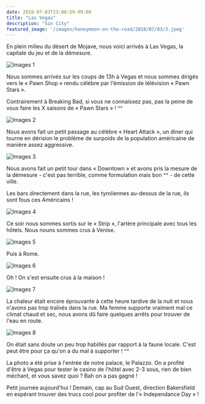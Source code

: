 ```yaml
---
date: 2018-07-03T23:00:59-09:00
title: "Las Vegas"
description: "Sin City"
featured_image: '/images/honeymoon-on-the-road/2018/07/03/3.jpeg'
---
```


En plein milieu du désert de Mojave, nous voici arrivés à Las Vegas, la capitale du jeu et de la démesure.

![Images 1](/images/honeymoon-on-the-road/2018/07/03/1.jpeg)

Nous sommes arrivés sur les coups de 13h à Vegas et nous sommes dirigés vers le « Pawn Shop » rendu célèbre par l'émission de télévision « Pawn Stars ».

Contrairement à Breaking Bad, si vous ne connaissez pas, pas la peine de vous faire les X saisons de « Pawn Stars » ! ^^

![Images 2](/images/honeymoon-on-the-road/2018/07/03/2.jpeg)

Nous avons fait un petit passage au célèbre « Heart Attack », un diner qui tourne en dérision le problème de surpoids de la population américaine de manière assez aggressive. 

![Images 3](/images/honeymoon-on-the-road/2018/07/03/3.jpeg)

Nous avons fait un petit tour dans « Downtown » et avons pris la mesure de la démesure - c'est pas terrible, comme formulation mais bon ^^ - de cette ville. 

Les bars directement dans la rue, les tyroliennes au-dessus de la rue, ils sont fous ces Américains !

![Images 4](/images/honeymoon-on-the-road/2018/07/03/4.jpeg)

Ce soir nous sommes sortis sur le « Strip », l'artère principale avec tous les hôtels. Nous nouns sommes crus à Venise. 

![Images 5](/images/honeymoon-on-the-road/2018/07/03/5.jpeg)

Puis à Rome. 

![Images 6](/images/honeymoon-on-the-road/2018/07/03/6.jpeg)

Oh ! On s'est ensuite crus à la maison !

![Images 7](/images/honeymoon-on-the-road/2018/07/03/7.jpeg)

La chaleur était encore éprouvante à cette heure tardive de la nuit et nous n'avons pas trop traînés dans la rue. Ma femme supporte vraiment mal ce climat chaud et sec, nous avons dû faire quelques arrêts pour trouver de l'eau en route.  

![Images 8](/images/honeymoon-on-the-road/2018/07/03/8.jpeg)

On était sans doute un peu trop habillés par rapport à la faune locale. C'est peut être pour ça qu'on a du mal à supporter ! ^^

La photo a été prise à l'entrée de notre palace, le Palazzo. On a profité d'être à Vegas pour tester le casino de l'hôtel avec 2-3 sous, rien de bien méchant, et vous savez quoi ? Bah on a pas gagné !

Petit journée aujourd'hui ! Demain, cap au Sud Ouest, direction Bakersfield en espérant trouver des trucs cool pour profiter de l'« Independance Day » !